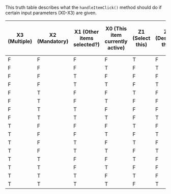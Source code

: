 This truth table describes what the `handleItemClick()` method should do if certain input parameters (X0-X3) are given.

| X3 (Multiple) | X2 (Mandatory) | X1 (Other items selected?) | X0 (This item currently active) | Z1 (Select this) | Z2 (Deselect this) | Z3 (Deselect all & select this) | Z4 (Do nothing) |
| ------------- | -------------- | -------------------------- | ------------------------------- | ---------------- | ------------------ | ------------------------------- | --------------- |
| F             | F              | F                          | F                               | T                | F                  | F                               | F               |
| F             | F              | F                          | T                               | F                | T                  | F                               | F               |
| F             | F              | T                          | F                               | F                | F                  | T                               | F               |
| F             | F              | T                          | T                               | F                | T                  | F                               | F               |
| F             | T              | F                          | F                               | T                | F                  | F                               | F               |
| F             | T              | F                          | T                               | F                | F                  | F                               | T               |
| F             | T              | T                          | F                               | F                | F                  | T                               | F               |
| F             | T              | T                          | T                               | F                | T                  | F                               | F               |
| T             | F              | F                          | F                               | T                | F                  | F                               | F               |
| T             | F              | F                          | T                               | F                | T                  | F                               | F               |
| T             | F              | T                          | F                               | T                | F                  | F                               | F               |
| T             | F              | T                          | T                               | F                | T                  | F                               | F               |
| T             | T              | F                          | F                               | T                | F                  | F                               | F               |
| T             | T              | F                          | T                               | F                | F                  | F                               | T               |
| T             | T              | T                          | F                               | T                | F                  | F                               | F               |
| T             | T              | T                          | T                               | F                | T                  | F                               | F               |
